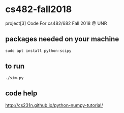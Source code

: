 # cs482-fall2018
project[3] Code For cs482/682 Fall 2018 @ UNR

## packages needed on your machine

```
sudo apt install python-scipy
```

## to run

```
./sim.py
```

## code help

http://cs231n.github.io/python-numpy-tutorial/
